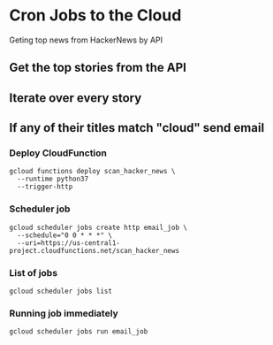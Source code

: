 # Cron Jobs to the Cloud
Geting top news from HackerNews by API

## Get the top stories from the API

## Iterate over every story

## If any of their titles match "cloud" send email

### Deploy CloudFunction
```
gcloud functions deploy scan_hacker_news \
  --runtime python37
  --trigger-http
```

### Scheduler job
```
gcloud scheduler jobs create http email_job \
  --schedule="0 0 * * *" \
  --uri=https://us-central1-project.cloudfunctions.net/scan_hacker_news
```

### List of jobs
```
gcloud scheduler jobs list
```

### Running job immediately
```
gcloud scheduler jobs run email_job
```
